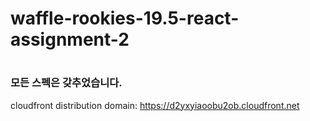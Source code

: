# waffle-rookies-19.5-react-assignment-2
#
### 모든 스펙은 갖추었습니다.

cloudfront distribution domain: https://d2yxyiaoobu2ob.cloudfront.net